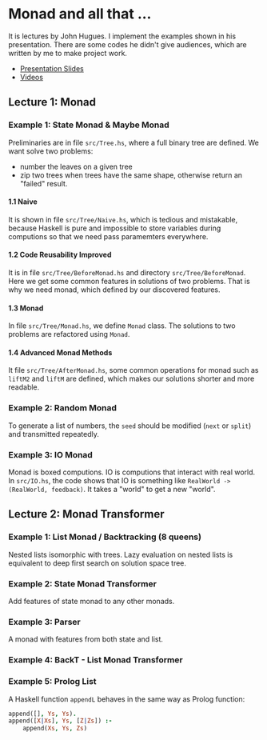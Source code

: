 # Monad and all that ...
It is lectures by John Hugues. I implement the examples shown in his presentation.
There are some codes he didn't give audiences, which are written by me to make project work.

- [Presentation Slides](http://www.cse.chalmers.se/~rjmh/OPLSS/)
- [Videos](https://www.youtube.com/playlist?list=PLGCr8P_YncjVeZTcfHT1Cb1OfVnNahek5)

## Lecture 1: Monad
### Example 1: State Monad & Maybe Monad

Preliminaries are in file `src/Tree.hs`, where a full binary tree are defined. We want solve two problems:
- number the leaves on a given tree
- zip two trees when trees have the same shape, otherwise return an "failed" result.

#### 1.1 Naive

It is shown in file `src/Tree/Naive.hs`, which is tedious and mistakable, because Haskell is pure and impossible to store variables during computions so that we need pass paramemters everywhere.

#### 1.2 Code Reusability Improved

It is in file `src/Tree/BeforeMonad.hs` and directory `src/Tree/BeforeMonad`.
Here we get some common features in solutions of two problems. That is why we need monad, which defined by our discovered features.

#### 1.3 Monad

In file `src/Tree/Monad.hs`, we define `Monad` class. The solutions to two problems are refactored using `Monad`.

#### 1.4 Advanced Monad Methods

It file `src/Tree/AfterMonad.hs`, some common operations for monad such as `liftM2` and `liftM` are defined, which makes our solutions shorter and more readable.

### Example 2: Random Monad

To generate a list of numbers, the `seed` should be modified (`next` or `split`) and transmitted repeatedly.

### Example 3: IO Monad

Monad is boxed computions. IO is computions that interact with real world. In `src/IO.hs`, the code shows that IO is something like `RealWorld -> (RealWorld, feedback)`. It takes a "world" to get a new "world".

## Lecture 2: Monad Transformer

### Example 1: List Monad / Backtracking (8 queens)

Nested lists isomorphic with trees. Lazy evaluation on nested lists is equivalent to deep first search on solution space tree.

### Example 2: State Monad Transformer

Add features of state monad to any other monads.

### Example 3: Parser

A monad with features from both state and list.

### Example 4: BackT - List Monad Transformer

### Example 5: Prolog List

A Haskell function `appendL` behaves in the same way as Prolog function:
```prolog
append([], Ys, Ys).
append([X|Xs], Ys, [Z|Zs]) :-
    append(Xs, Ys, Zs)
```